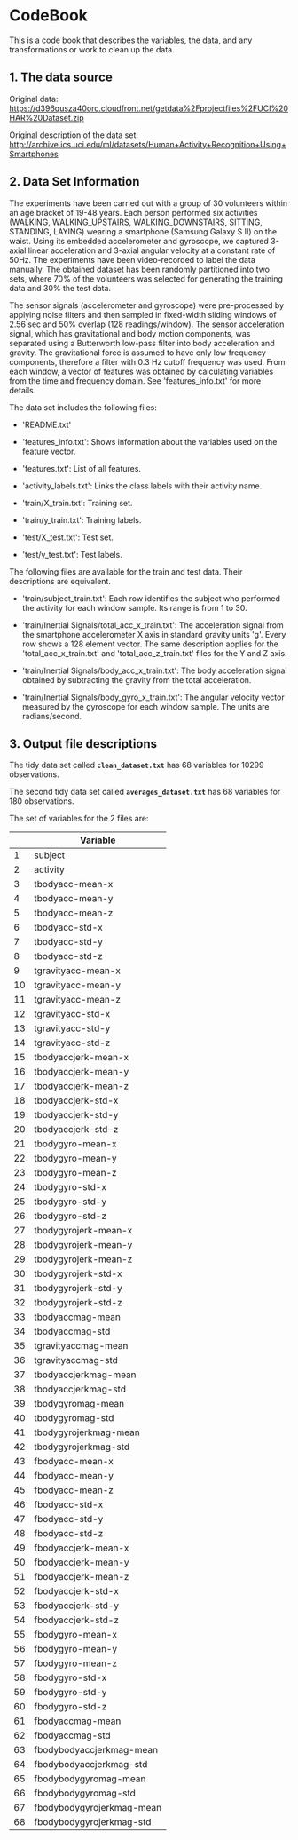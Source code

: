 # CodeBook

This is a code book that describes the variables, the data, and any transformations or work to clean up the data.

## 1. The data source

Original data: https://d396qusza40orc.cloudfront.net/getdata%2Fprojectfiles%2FUCI%20HAR%20Dataset.zip

Original description of the data set: http://archive.ics.uci.edu/ml/datasets/Human+Activity+Recognition+Using+Smartphones

## 2. Data Set Information

The experiments have been carried out with a group of 30 volunteers within an age bracket of 19-48 years. Each person performed six activities (WALKING, WALKING_UPSTAIRS, WALKING_DOWNSTAIRS, SITTING, STANDING, LAYING) wearing a smartphone (Samsung Galaxy S II) on the waist. Using its embedded accelerometer and gyroscope, we captured 3-axial linear acceleration and 3-axial angular velocity at a constant rate of 50Hz. The experiments have been video-recorded to label the data manually. The obtained dataset has been randomly partitioned into two sets, where 70% of the volunteers was selected for generating the training data and 30% the test data. 

The sensor signals (accelerometer and gyroscope) were pre-processed by applying noise filters and then sampled in fixed-width sliding windows of 2.56 sec and 50% overlap (128 readings/window). The sensor acceleration signal, which has gravitational and body motion components, was separated using a Butterworth low-pass filter into body acceleration and gravity. The gravitational force is assumed to have only low frequency components, therefore a filter with 0.3 Hz cutoff frequency was used. From each window, a vector of features was obtained by calculating variables from the time and frequency domain. See 'features_info.txt' for more details. 

The data set includes the following files:

- 'README.txt'

- 'features_info.txt': Shows information about the variables used on the feature vector.

- 'features.txt': List of all features.

- 'activity_labels.txt': Links the class labels with their activity name.

- 'train/X_train.txt': Training set.

- 'train/y_train.txt': Training labels.

- 'test/X_test.txt': Test set.

- 'test/y_test.txt': Test labels.

The following files are available for the train and test data. Their descriptions are equivalent. 

- 'train/subject_train.txt': Each row identifies the subject who performed the activity for each window sample. Its range is from 1 to 30. 

- 'train/Inertial Signals/total_acc_x_train.txt': The acceleration signal from the smartphone accelerometer X axis in standard gravity units 'g'. Every row shows a 128 element vector. The same description applies for the 'total_acc_x_train.txt' and 'total_acc_z_train.txt' files for the Y and Z axis. 

- 'train/Inertial Signals/body_acc_x_train.txt': The body acceleration signal obtained by subtracting the gravity from the total acceleration. 

- 'train/Inertial Signals/body_gyro_x_train.txt': The angular velocity vector measured by the gyroscope for each window sample. The units are radians/second.

## 3. Output file descriptions

The tidy data set called **`clean_dataset.txt`** has 68 variables for 10299 observations.

The second tidy data set called **`averages_dataset.txt`** has 68 variables for 180 observations.

The set of variables for the 2 files are:

| |Variable
--|--
 1|subject	              
 2|activity	            
 3|tbodyacc-mean-x	      
 4|tbodyacc-mean-y	      
 5|tbodyacc-mean-z
 6|tbodyacc-std-x	      
 7|tbodyacc-std-y	     
 8|tbodyacc-std-z	      
 9|tgravityacc-mean-x	  
10|tgravityacc-mean-y	  
11|tgravityacc-mean-z	  
12|tgravityacc-std-x	   
13|tgravityacc-std-y	    
14|tgravityacc-std-z	    
15|tbodyaccjerk-mean-x	  
16|tbodyaccjerk-mean-y	  
17|tbodyaccjerk-mean-z	  
18|tbodyaccjerk-std-x	  
19|tbodyaccjerk-std-y	  
20|tbodyaccjerk-std-z	  
21|tbodygyro-mean-x	    
22|tbodygyro-mean-y	    
23|tbodygyro-mean-z	    
24|tbodygyro-std-x	      
25|tbodygyro-std-y	      
26|tbodygyro-std-z	      
27|tbodygyrojerk-mean-x	
28|tbodygyrojerk-mean-y	
29|tbodygyrojerk-mean-z	
30|tbodygyrojerk-std-x	  
31|tbodygyrojerk-std-y	  
32|tbodygyrojerk-std-z	  
33|tbodyaccmag-mean	    
34|tbodyaccmag-std	      
35|tgravityaccmag-mean
36|tgravityaccmag-std
37|tbodyaccjerkmag-mean
38|tbodyaccjerkmag-std
39|tbodygyromag-mean
40|tbodygyromag-std
41|tbodygyrojerkmag-mean
42|tbodygyrojerkmag-std
43|fbodyacc-mean-x
44|fbodyacc-mean-y
45|fbodyacc-mean-z
46|fbodyacc-std-x
47|fbodyacc-std-y
48|fbodyacc-std-z
49|fbodyaccjerk-mean-x
50|fbodyaccjerk-mean-y
51|fbodyaccjerk-mean-z
52|fbodyaccjerk-std-x
53|fbodyaccjerk-std-y
54|fbodyaccjerk-std-z
55|fbodygyro-mean-x
56|fbodygyro-mean-y
57|fbodygyro-mean-z
58|fbodygyro-std-x
59|fbodygyro-std-y
60|fbodygyro-std-z
61|fbodyaccmag-mean
62|fbodyaccmag-std
63|fbodybodyaccjerkmag-mean
64|fbodybodyaccjerkmag-std
65|fbodybodygyromag-mean
66|fbodybodygyromag-std
67|fbodybodygyrojerkmag-mean
68|fbodybodygyrojerkmag-std
